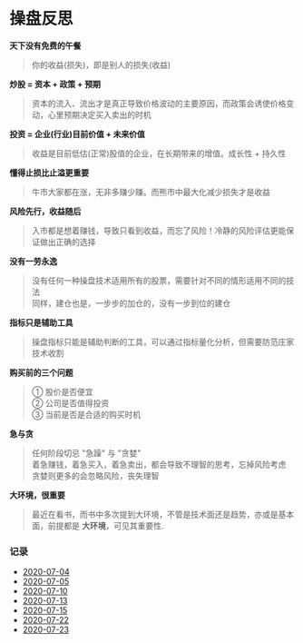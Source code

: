 # 操盘反思

**天下没有免费的午餐**

> 你的收益(损失)，即是别人的损失(收益)

**炒股 = 资本 + 政策 + 预期**

> 资本的流入、流出才是真正导致价格波动的主要原因，而政策会诱使价格变动，心里预期决定买入卖出的时机

**投资 = 企业(行业)目前价值 + 未来价值**

> 收益是目前低估(正常)股值的企业，在长期带来的增值。成长性 + 持久性

**懂得止损比止溢更重要**

> 牛市大家都在涨，无非多赚少赚。而熊市中最大化减少损失才是收益

**风险先行，收益随后**

> 入市都是想着赚钱，导致只看到收益，而忘了风险！冷静的风险评估更能保证做出正确的选择

**没有一劳永逸**

> 没有任何一种操盘技术适用所有的股票，需要针对不同的情形适用不同的技法  
> 同样，建仓也是，一步步的加仓的，没有一步到位的建仓

**指标只是辅助工具**

> 操盘指标只能是辅助判断的工具，可以通过指标量化分析，但需要防范庄家技术收割

**购买前的三个问题**

> ① 股价是否便宜  
> ② 公司是否值得投资  
> ③ 当前是否是合适的购买时机

**急与贪**

> 任何阶段切忌 "急躁" 与 "贪婪"  
> 着急赚钱，着急买入，着急卖出，都会导致不理智的思考，忘掉风险考虑  
> 贪婪则更多的会忽略风险，丧失理智

**大环境，很重要**

> 最近在看书，而书中多次提到大环境，不管是技术面还是趋势，亦或是基本面，前提都是 **大环境**，可见其重要性.

### 记录

- [2020-07-04](./2020-07-04.md)
- [2020-07-05](./2020-07-05.md)
- [2020-07-10](./2020-07-10.md)
- [2020-07-13](./2020-07-13.md)
- [2020-07-15](./2020-07-15.md)
- [2020-07-22](./2020-07-22.md)
- [2020-07-23](./2020-07-23.md)
